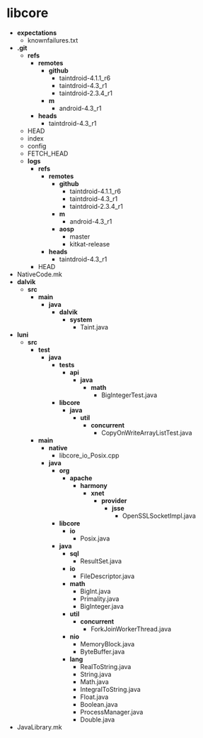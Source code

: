 libcore
======
* **expectations**
  * knownfailures.txt
* **.git**
  * **refs**
    * **remotes**
      * **github**
        * taintdroid-4.1.1_r6
        * taintdroid-4.3_r1
        * taintdroid-2.3.4_r1
      * **m**
        * android-4.3_r1
    * **heads**
      * taintdroid-4.3_r1
  * HEAD
  * index
  * config
  * FETCH_HEAD
  * **logs**
    * **refs**
      * **remotes**
        * **github**
          * taintdroid-4.1.1_r6
          * taintdroid-4.3_r1
          * taintdroid-2.3.4_r1
        * **m**
          * android-4.3_r1
        * **aosp**
          * master
          * kitkat-release
      * **heads**
        * taintdroid-4.3_r1
    * HEAD
* NativeCode.mk
* **dalvik**
  * **src**
    * **main**
      * **java**
        * **dalvik**
          * **system**
            * Taint.java
* **luni**
  * **src**
    * **test**
      * **java**
        * **tests**
          * **api**
            * **java**
              * **math**
                * BigIntegerTest.java
        * **libcore**
          * **java**
            * **util**
              * **concurrent**
                * CopyOnWriteArrayListTest.java
    * **main**
      * **native**
        * libcore_io_Posix.cpp
      * **java**
        * **org**
          * **apache**
            * **harmony**
              * **xnet**
                * **provider**
                  * **jsse**
                    * OpenSSLSocketImpl.java
        * **libcore**
          * **io**
            * Posix.java
        * **java**
          * **sql**
            * ResultSet.java
          * **io**
            * FileDescriptor.java
          * **math**
            * BigInt.java
            * Primality.java
            * BigInteger.java
          * **util**
            * **concurrent**
              * ForkJoinWorkerThread.java
          * **nio**
            * MemoryBlock.java
            * ByteBuffer.java
          * **lang**
            * RealToString.java
            * String.java
            * Math.java
            * IntegralToString.java
            * Float.java
            * Boolean.java
            * ProcessManager.java
            * Double.java
* JavaLibrary.mk
